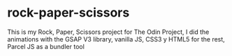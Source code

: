 # rock-paper-scissors

This is my Rock, Paper, Scissors project for The Odin Project, I did the animations with the GSAP V3 library, vanilla JS, CSS3 y HTML5 for the rest, Parcel JS as a bundler tool

